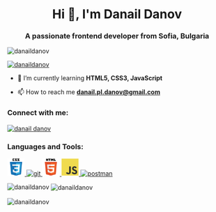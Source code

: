 <h1 align="center">Hi 👋, I'm Danail Danov</h1>
<h3 align="center">A passionate frontend developer from Sofia, Bulgaria</h3>

<p align="left"> <img src="https://komarev.com/ghpvc/?username=danaildanov&label=Profile%20views&color=0e75b6&style=flat" alt="danaildanov" /> </p>

<p align="left"> <a href="https://github.com/ryo-ma/github-profile-trophy"><img src="https://github-profile-trophy.vercel.app/?username=danaildanov" alt="danaildanov" /></a> </p>

- 🌱 I’m currently learning **HTML5, CSS3, JavaScript**

- 📫 How to reach me **danail.pl.danov@gmail.com**

<h3 align="left">Connect with me:</h3>
<p align="left">
<a href="https://linkedin.com/in/danail danov" target="blank"><img align="center" src="https://raw.githubusercontent.com/rahuldkjain/github-profile-readme-generator/master/src/images/icons/Social/linked-in-alt.svg" alt="danail danov" height="30" width="40" /></a>
</p>

<h3 align="left">Languages and Tools:</h3>
<p align="left"> <a href="https://www.w3schools.com/css/" target="_blank" rel="noreferrer"> <img src="https://raw.githubusercontent.com/devicons/devicon/master/icons/css3/css3-original-wordmark.svg" alt="css3" width="40" height="40"/> </a> <a href="https://git-scm.com/" target="_blank" rel="noreferrer"> <img src="https://www.vectorlogo.zone/logos/git-scm/git-scm-icon.svg" alt="git" width="40" height="40"/> </a> <a href="https://www.w3.org/html/" target="_blank" rel="noreferrer"> <img src="https://raw.githubusercontent.com/devicons/devicon/master/icons/html5/html5-original-wordmark.svg" alt="html5" width="40" height="40"/> </a> <a href="https://developer.mozilla.org/en-US/docs/Web/JavaScript" target="_blank" rel="noreferrer"> <img src="https://raw.githubusercontent.com/devicons/devicon/master/icons/javascript/javascript-original.svg" alt="javascript" width="40" height="40"/> </a> <a href="https://postman.com" target="_blank" rel="noreferrer"> <img src="https://www.vectorlogo.zone/logos/getpostman/getpostman-icon.svg" alt="postman" width="40" height="40"/> </a> </p>

<p><img align="left" src="https://github-readme-stats.vercel.app/api/top-langs?username=danaildanov&show_icons=true&locale=en&layout=compact" alt="danaildanov" /></p>

<p>&nbsp;<img align="center" src="https://github-readme-stats.vercel.app/api?username=danaildanov&show_icons=true&locale=en" alt="danaildanov" /></p>

<p><img align="center" src="https://github-readme-streak-stats.herokuapp.com/?user=danaildanov&" alt="danaildanov" /></p>




